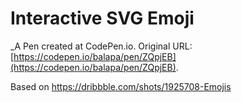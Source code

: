 # Interactive SVG Emoji
 _A Pen created at CodePen.io. Original URL: [https://codepen.io/balapa/pen/ZQpjEB](https://codepen.io/balapa/pen/ZQpjEB).

 Based on https://dribbble.com/shots/1925708-Emojis